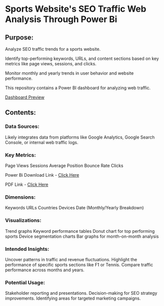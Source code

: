 
# Sports Website's SEO Traffic Web Analysis Through Power Bi



## Purpose:

Analyze SEO traffic trends for a sports website.

Identify top-performing keywords, URLs, and content sections based on key metrics like page views, sessions, and clicks.

Monitor monthly and yearly trends in user behavior and website performance.

This repository contains a Power BI dashboard for analyzing web traffic.

[Dashboard Preview](https://github.com/DeepenSonone/Power-Bi/blob/main/sports%20website%20seo%20traffic.png)

## Contents:

### Data Sources: 
Likely integrates data from platforms like Google Analytics, Google Search Console, or internal web traffic logs.

### Key Metrics:
Page Views
Sessions
Average Position
Bounce Rate
Clicks

Power Bi Download Link - [Click Here](https://github.com/DeepenSonone/Power-Bi/blob/main/Sports%20Website%20SEO%20Traffic%20Web%20Analysis%20Power%20BI.pbix)

PDF Link - [Click Here](https://github.com/DeepenSonone/Power-Bi/blob/main/Sports%20Website%20SEO%20Traffic%20Web%20Analysis%20Power%20BI.pdf)

### Dimensions:
Keywords
URLs
Countries
Devices
Date (Monthly/Yearly Breakdown)

### Visualizations:
Trend graphs
Keyword performance tables
Donut chart for top performing sports
Device segmentation charts
Bar graphs for month-on-month analysis

### Intended Insights:
Uncover patterns in traffic and revenue fluctuations.
Highlight the performance of specific sports sections like F1 or Tennis.
Compare traffic performance across months and years.

### Potential Usage:
Stakeholder reporting and presentations.
Decision-making for SEO strategy improvements.
Identifying areas for targeted marketing campaigns.

